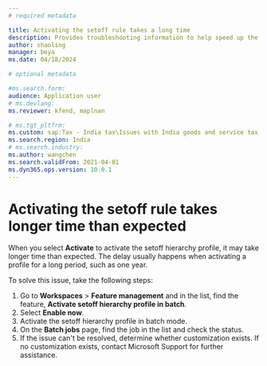 ```yaml
---
# required metadata

title: Activating the setoff rule takes a long time
description: Provides troubleshooting information to help speed up the activation process for setoff rules.
author: shaoling
manager: beya
ms.date: 04/18/2024

# optional metadata

#ms.search.form:
audience: Application user
# ms.devlang: 
ms.reviewer: kfend, maplnan

# ms.tgt_pltfrm: 
ms.custom: sap:Tax - India tax\Issues with India goods and service tax (IN GST)
ms.search.region: India
# ms.search.industry: 
ms.author: wangchen
ms.search.validFrom: 2021-04-01
ms.dyn365.ops.version: 10.0.1
---
```


# Activating the setoff rule takes longer time than expected

When you select **Activate** to activate the setoff hierarchy profile, it may take longer time than expected. The delay usually happens when activating a profile for a long period, such as one year.

To solve this issue, take the following steps:

1. Go to **Workspaces** > **Feature management** and in the list, find the feature, **Activate setoff hierarchy profile in batch**.
2. Select **Enable now**.
3. Activate the setoff hierarchy profile in batch mode.
4. On the **Batch jobs** page, find the job in the list and check the status.
5. If the issue can't be resolved, determine whether customization exists. If no customization exists, contact Microsoft Support for further assistance.
